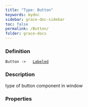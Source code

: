 ```yaml
---
title: "Type: Button"
keywords: mydoc
sidebar: grace-doc-sidebar
toc: false
permalink: /Button/
folder: grace-docs
---
```


### Definition
`Button ->   `[`Labeled`](/grace-documentation/Labeled)
### Description
type of button component in window

### Properties
